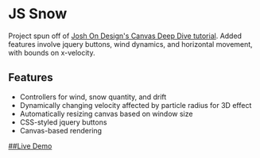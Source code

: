 # JS Snow

Project spun off of [Josh On Design's Canvas Deep Dive tutorial](http://joshondesign.com/p/books/canvasdeepdive/). Added features involve jquery buttons, wind dynamics, and horizontal movement, with bounds on x-velocity.

## Features

* Controllers for wind, snow quantity, and drift
* Dynamically changing velocity affected by particle radius for 3D effect
* Automatically resizing canvas based on window size
* CSS-styled jquery buttons
* Canvas-based rendering

[##Live Demo](http://timhwang21.github.io/js-snow/)